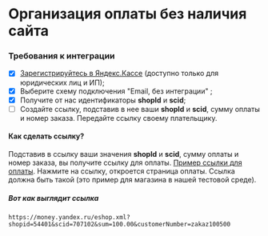 Организация оплаты без наличия сайта
=====================================

### Требования к интеграции
- [x] [Зарегистрируйтесь в Яндекс.Кассе](https://money.yandex.ru/joinups/) (доступно только для юридических лиц и ИП);
- [x] Выберите схему подключения "Email, без интеграции" ;
- [x] Получите от нас идентификаторы **shopId** и **scid**;
- [ ] Создайте ссылку, подставив в нее ваши **shopId** и **scid**, сумму оплаты и номер заказа. Передайте ссылку своему плательщику.

#### Как сделать ссылку?

Подставив в ссылку ваши значения **shopId** и **scid**, сумму оплаты и номер заказа, вы получите ссылку для оплаты. [Пример ссылки для оплаты](https://money.yandex.ru/eshop.xml?shopid=54401&scid=707102&sum=100.00&customerNumber=zakaz100500). Нажмите на ссылку, откроется страница оплаты. Ссылка должна быть такой (это пример для магазина в нашей тестовой среде).

##### Вот как выглядит ссылка

```
https://money.yandex.ru/eshop.xml?shopid=54401&scid=707102&sum=100.00&customerNumber=zakaz100500
```
